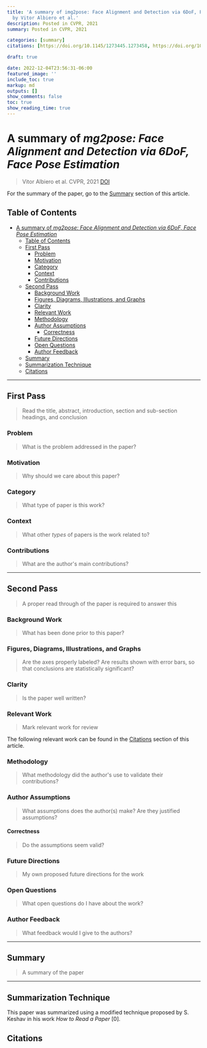 ```yaml
---
title: 'A summary of img2pose: Face Alignment and Detection via 6DoF, Face Pose Estimation
  by Vitor Albiero et al.'
description: Posted in CVPR, 2021
summary: Posted in CVPR, 2021

categories: [summary]
citations: [https://doi.org/10.1145/1273445.1273458, https://doi.org/10.1109/CVPR46437.2021.00753]

draft: true

date: 2022-12-04T23:56:31-06:00
featured_image: ''
include_toc: true
markup: md
outputs: []
show_comments: false
toc: true
show_reading_time: true
---
```


# A summary of *mg2pose: Face Alignment and Detection via 6DoF, Face Pose Estimation*

> Vitor Albiero et al. CVPR, 2021
> [DOI](https://doi.org/10.1109/CVPR46437.2021.00753)

For the summary of the paper, go to the [Summary](#summary) section of this
article.

## Table of Contents

- [A summary of *mg2pose: Face Alignment and Detection via 6DoF, Face Pose Estimation*](#a-summary-of-mg2pose-face-alignment-and-detection-via-6dof-face-pose-estimation)
  - [Table of Contents](#table-of-contents)
  - [First Pass](#first-pass)
    - [Problem](#problem)
    - [Motivation](#motivation)
    - [Category](#category)
    - [Context](#context)
    - [Contributions](#contributions)
  - [Second Pass](#second-pass)
    - [Background Work](#background-work)
    - [Figures, Diagrams, Illustrations, and Graphs](#figures-diagrams-illustrations-and-graphs)
    - [Clarity](#clarity)
    - [Relevant Work](#relevant-work)
    - [Methodology](#methodology)
    - [Author Assumptions](#author-assumptions)
      - [Correctness](#correctness)
    - [Future Directions](#future-directions)
    - [Open Questions](#open-questions)
    - [Author Feedback](#author-feedback)
  - [Summary](#summary)
  - [Summarization Technique](#summarization-technique)
  - [Citations](#citations)

______________________________________________________________________

## First Pass

> Read the title, abstract, introduction, section and sub-section headings, and
> conclusion

### Problem

> What is the problem addressed in the paper?

### Motivation

> Why should we care about this paper?

### Category

> What type of paper is this work?

### Context

> What other *types* of papers is the work related to?

### Contributions

> What are the author's main contributions?

______________________________________________________________________

## Second Pass

> A proper read through of the paper is required to answer this

### Background Work

> What has been done prior to this paper?

### Figures, Diagrams, Illustrations, and Graphs

> Are the axes properly labeled? Are results shown with error bars, so that
> conclusions are statistically significant?

### Clarity

> Is the paper well written?

### Relevant Work

> Mark relevant work for review

The following relevant work can be found in the [Citations](#citations) section
of this article.

### Methodology

> What methodology did the author's use to validate their contributions?

### Author Assumptions

> What assumptions does the author(s) make? Are they justified assumptions?

#### Correctness

> Do the assumptions seem valid?

### Future Directions

> My own proposed future directions for the work

### Open Questions

> What open questions do I have about the work?

### Author Feedback

> What feedback would I give to the authors?

______________________________________________________________________

## Summary

> A summary of the paper

______________________________________________________________________

## Summarization Technique

This paper was summarized using a modified technique proposed by S. Keshav in
his work *How to Read a Paper* \[0\].

## Citations
